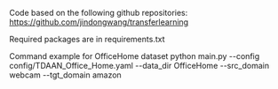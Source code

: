 Code based on the following github repositories:
https://github.com/jindongwang/transferlearning


Required packages are in requirements.txt

Command example for OfficeHome dataset
python main.py --config config/TDAAN_Office_Home.yaml --data_dir OfficeHome --src_domain webcam --tgt_domain amazon

